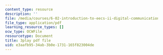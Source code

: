 ```yaml
---
content_type: resource
description: ''
file: /media/courses/6-02-introduction-to-eecs-ii-digital-communication-systems-fall-2012/e3aafb9534ab3b0e1731165f823004de_BtaVq2g17G0.pdf
file_type: application/pdf
learning_resource_types: []
ocw_type: OCWFile
resourcetype: Document
title: 3play pdf file
uid: e3aafb95-34ab-3b0e-1731-165f823004de
---
```

